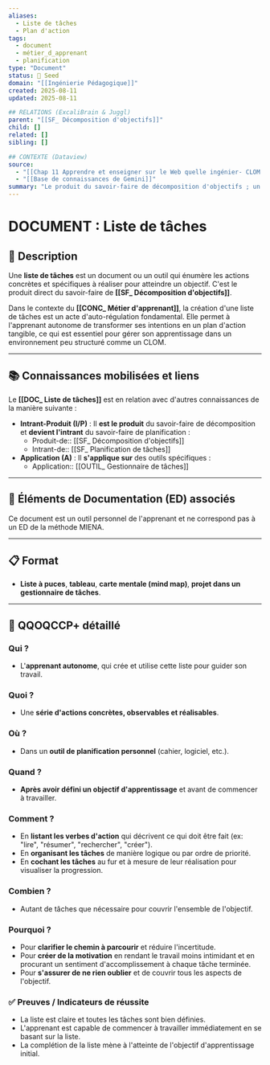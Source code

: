 ```yaml
---
aliases:
  - Liste de tâches
  - Plan d'action
tags:
  - document
  - métier_d_apprenant
  - planification
type: "Document"
status: 🌱 Seed
domain: "[[Ingénierie Pédagogique]]"
created: 2025-08-11
updated: 2025-08-11

## RELATIONS (ExcaliBrain & Juggl)
parent: "[[SF_ Décomposition d'objectifs]]"
child: []
related: []
sibling: []

## CONTEXTE (Dataview)
source:
  - "[[Chap 11 Apprendre et enseigner sur le Web quelle ingénier- CLOM.pdf]]"
  - "[[Base de connaissances de Gemini]]"
summary: "Le produit du savoir-faire de décomposition d'objectifs ; un document structuré qui liste les actions concrètes à réaliser pour atteindre un but."
---
```


# DOCUMENT : Liste de tâches

## 📌 Description
Une **liste de tâches** est un document ou un outil qui énumère les actions concrètes et spécifiques à réaliser pour atteindre un objectif. C'est le produit direct du savoir-faire de **[[SF_ Décomposition d'objectifs]]**.

Dans le contexte du **[[CONC_ Métier d'apprenant]]**, la création d'une liste de tâches est un acte d'auto-régulation fondamental. Elle permet à l'apprenant autonome de transformer ses intentions en un plan d'action tangible, ce qui est essentiel pour gérer son apprentissage dans un environnement peu structuré comme un CLOM.

---
## 📚 Connaissances mobilisées et liens
Le **[[DOC_ Liste de tâches]]** est en relation avec d'autres connaissances de la manière suivante :

- **Intrant-Produit (I/P)** : Il **est le produit** du savoir-faire de décomposition et **devient l'intrant** du savoir-faire de planification :
    - Produit-de:: [[SF_ Décomposition d'objectifs]]
    - Intrant-de:: [[SF_ Planification de tâches]]
- **Application (A)** : Il **s'applique sur** des outils spécifiques :
    - Application:: [[OUTIL_ Gestionnaire de tâches]]

---
## 🔄 Éléments de Documentation (ED) associés

Ce document est un outil personnel de l'apprenant et ne correspond pas à un ED de la méthode MIENA.

---
## 📋 Format
- **Liste à puces**, **tableau**, **carte mentale (mind map)**, **projet dans un gestionnaire de tâches**.

---

## 🔎 QQOQCCP+ détaillé

### Qui ?
- L'**apprenant autonome**, qui crée et utilise cette liste pour guider son travail.

### Quoi ?
- Une **série d'actions concrètes, observables et réalisables**.

### Où ?
- Dans un **outil de planification personnel** (cahier, logiciel, etc.).

### Quand ?
- **Après avoir défini un objectif d'apprentissage** et avant de commencer à travailler.

### Comment ?
- En **listant les verbes d'action** qui décrivent ce qui doit être fait (ex: "lire", "résumer", "rechercher", "créer").
- En **organisant les tâches** de manière logique ou par ordre de priorité.
- En **cochant les tâches** au fur et à mesure de leur réalisation pour visualiser la progression.

### Combien ?
- Autant de tâches que nécessaire pour couvrir l'ensemble de l'objectif.

### Pourquoi ?
- Pour **clarifier le chemin à parcourir** et réduire l'incertitude.
- Pour **créer de la motivation** en rendant le travail moins intimidant et en procurant un sentiment d'accomplissement à chaque tâche terminée.
- Pour **s'assurer de ne rien oublier** et de couvrir tous les aspects de l'objectif.

### ✅ Preuves / Indicateurs de réussite
- La liste est claire et toutes les tâches sont bien définies.
- L'apprenant est capable de commencer à travailler immédiatement en se basant sur la liste.
- La complétion de la liste mène à l'atteinte de l'objectif d'apprentissage initial.
